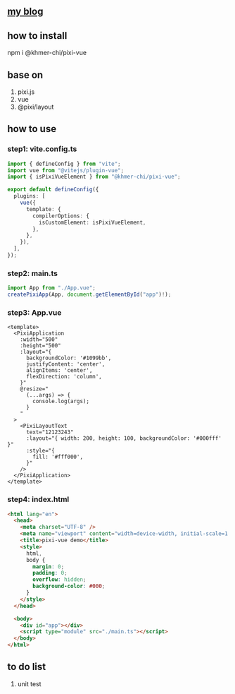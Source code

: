 ## [my blog](https://taiwan.im/article/release-open-source-pixi-vue.html)

## how to install

npm i @khmer-chi/pixi-vue

## base on

1. pixi.js
2. vue
3. @pixi/layout

## how to use

### step1: vite.config.ts

```ts
import { defineConfig } from "vite";
import vue from "@vitejs/plugin-vue";
import { isPixiVueElement } from "@khmer-chi/pixi-vue";

export default defineConfig({
  plugins: [
    vue({
      template: {
        compilerOptions: {
          isCustomElement: isPixiVueElement,
        },
      },
    }),
  ],
});
```

### step2: main.ts

```ts
import App from "./App.vue";
createPixiApp(App, document.getElementById("app")!);
```

### step3: App.vue

```vue
<template>
  <PixiApplication
    :width="500"
    :height="500"
    :layout="{
      backgroundColor: '#1099bb',
      justifyContent: 'center',
      alignItems: 'center',
      flexDirection: 'column',
    }"
    @resize="
      (...args) => {
        console.log(args);
      }
    "
  >
    <PixiLayoutText
      text="12123243"
      :layout="{ width: 200, height: 100, backgroundColor: '#000fff' }"
      :style="{
        fill: '#fff000',
      }"
    />
  </PixiApplication>
</template>
```

### step4: index.html

```html
<html lang="en">
  <head>
    <meta charset="UTF-8" />
    <meta name="viewport" content="width=device-width, initial-scale=1.0" />
    <title>pixi-vue demo</title>
    <style>
      html,
      body {
        margin: 0;
        padding: 0;
        overflow: hidden;
        background-color: #000;
      }
    </style>
  </head>

  <body>
    <div id="app"></div>
    <script type="module" src="./main.ts"></script>
  </body>
</html>
```

## to do list

1. unit test
